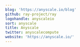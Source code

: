 ```yaml
---
blog: 'https://anyscale.io/blog'
github: ray-project/ray
logohandle: anyscaleio
sort: anyscale
title: Anyscale
twitter: anyscalecompute
website: 'https://anyscale.io/'
---
```

